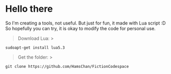# Hello there
So I'm creating a tools, not useful. 
But just for fun, it made with Lua script :D
So hopefully you can try, it is okay to modify the code for personal use.

> Download Lua: >
```
sudoapt-get install lua5.3
```

> Get the folder: >
```
git clone https://github.com/HamsChan/FictionCodespace
```
